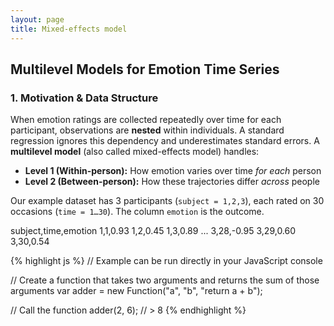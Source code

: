 ```yaml
---
layout: page
title: Mixed-effects model
---
```


## Multilevel Models for Emotion Time Series

### 1. Motivation & Data Structure

When emotion ratings are collected repeatedly over time for each participant, observations are **nested** within individuals. A standard regression ignores this dependency and underestimates standard errors. A **multilevel model** (also called mixed-effects model) handles:

- **Level 1 (Within-person):** How emotion varies over time *for each* person  
- **Level 2 (Between-person):** How these trajectories differ *across* people  

Our example dataset has 3 participants (`subject = 1,2,3`), each rated on 30 occasions (`time = 1…30`). The column `emotion` is the outcome.


subject,time,emotion
1,1,0.93
1,2,0.45
1,3,0.89
...
3,28,-0.95
3,29,0.60
3,30,0.54


{% highlight js %}
// Example can be run directly in your JavaScript console

// Create a function that takes two arguments and returns the sum of those arguments
var adder = new Function("a", "b", "return a + b");

// Call the function
adder(2, 6);
// > 8
{% endhighlight %}
